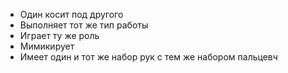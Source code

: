 - Один косит под другого
- Выполняет тот же тип работы
- Играет ту же роль
- Мимикирует
- Имеет один и тот же набор рук с тем же набором пальцевч